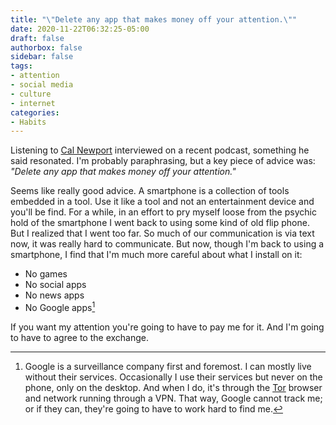 ```yaml
---
title: "\"Delete any app that makes money off your attention.\""
date: 2020-11-22T06:32:25-05:00
draft: false
authorbox: false
sidebar: false
tags:
- attention
- social media
- culture
- internet
categories:
- Habits
---
```

Listening to [Cal Newport](https://www.calnewport.com) interviewed on a recent podcast, something he said resonated. I'm probably paraphrasing, but a key piece of advice was: _"Delete any app that makes money off your attention."_

Seems like really good advice. A smartphone is a collection of tools embedded in a tool. Use it like a tool and not an entertainment device and you'll be find. For a while, in an effort to pry myself loose from the psychic hold of the smartphone I went back to using some kind of old flip phone. But I realized that I went too far. So much of our communication is via text now, it was really hard to communicate. But now, though I'm back to using a smartphone, I find that I'm much more careful about what I install on it:

- No games
- No social apps
- No news apps
- No Google apps[^1]

If you want my attention you're going to have to pay me for it. And I'm going to have to agree to the exchange.


[^1]: Google is a surveillance company first and foremost. I can mostly live without their services. Occasionally I use their services but never on the phone, only on the desktop. And when I do, it's through the [Tor](https://www.torproject.org/) browser and network running through a VPN. That way, Google cannot track me; or if they can, they're going to have to work hard to find me.
